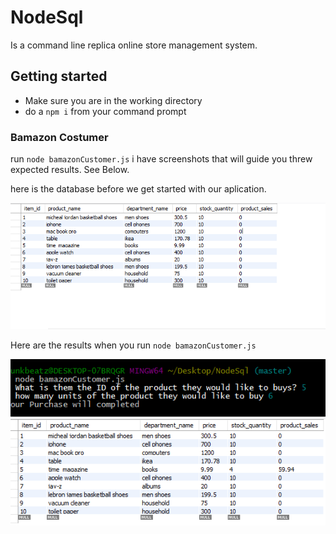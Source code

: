 # NodeSql

Is a command line replica online store management system.

## Getting started

* Make sure you are in the working directory
* do a `npm i` from your command prompt

### Bamazon Costumer

run `node bamazonCustomer.js`  i have screenshots that will guide you threw expected results. See Below.

here is the database before we get started with our aplication.

![hey](images/database1.PNG)


Here are the results when you run `node bamazonCustomer.js`


![hey](images/bamazoncustomer.PNG)
![hey](images/database2.PNG)










































